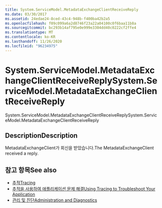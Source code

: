 ```yaml
---
title: System.ServiceModel.MetadataExchangeClientReceiveReply
ms.date: 03/30/2017
ms.assetid: 24edae24-8ced-43c4-948b-f400ba42b2a5
ms.openlocfilehash: f09c099a6a2d8746f23a22a04100c0f6baa11b8a
ms.sourcegitcommit: bc293b14af795e0e999e3304dd40c0222cf2ffe4
ms.translationtype: MT
ms.contentlocale: ko-KR
ms.lasthandoff: 11/26/2020
ms.locfileid: "96234975"
---
```

# <a name="systemservicemodelmetadataexchangeclientreceivereply"></a><span data-ttu-id="49036-102">System.ServiceModel.MetadataExchangeClientReceiveReply</span><span class="sxs-lookup"><span data-stu-id="49036-102">System.ServiceModel.MetadataExchangeClientReceiveReply</span></span>

<span data-ttu-id="49036-103">System.ServiceModel.MetadataExchangeClientReceiveReply</span><span class="sxs-lookup"><span data-stu-id="49036-103">System.ServiceModel.MetadataExchangeClientReceiveReply</span></span>  
  
## <a name="description"></a><span data-ttu-id="49036-104">Description</span><span class="sxs-lookup"><span data-stu-id="49036-104">Description</span></span>  

 <span data-ttu-id="49036-105">MetadataExchangeClient가 회신을 받았습니다.</span><span class="sxs-lookup"><span data-stu-id="49036-105">The MetadataExchangeClient received a reply.</span></span>  
  
## <a name="see-also"></a><span data-ttu-id="49036-106">참고 항목</span><span class="sxs-lookup"><span data-stu-id="49036-106">See also</span></span>

- [<span data-ttu-id="49036-107">추적</span><span class="sxs-lookup"><span data-stu-id="49036-107">Tracing</span></span>](index.md)
- [<span data-ttu-id="49036-108">추적을 사용하여 애플리케이션 문제 해결</span><span class="sxs-lookup"><span data-stu-id="49036-108">Using Tracing to Troubleshoot Your Application</span></span>](using-tracing-to-troubleshoot-your-application.md)
- [<span data-ttu-id="49036-109">관리 및 진단</span><span class="sxs-lookup"><span data-stu-id="49036-109">Administration and Diagnostics</span></span>](../index.md)
